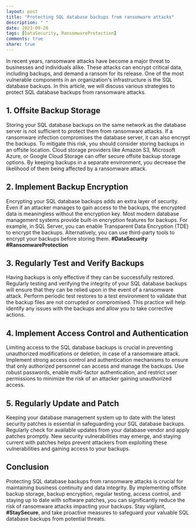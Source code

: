 ```yaml
---
layout: post
title: "Protecting SQL database backups from ransomware attacks"
description: " "
date: 2023-09-20
tags: [DataSecurity, RansomwareProtection]
comments: true
share: true
---
```


In recent years, ransomware attacks have become a major threat to businesses and individuals alike. These attacks can encrypt critical data, including backups, and demand a ransom for its release. One of the most vulnerable components in an organization's infrastructure is the SQL database backups. In this article, we will discuss various strategies to protect SQL database backups from ransomware attacks.

## 1. Offsite Backup Storage

Storing your SQL database backups on the same network as the database server is not sufficient to protect them from ransomware attacks. If a ransomware infection compromises the database server, it can also encrypt the backups. To mitigate this risk, you should consider storing backups in an offsite location. Cloud storage providers like Amazon S3, Microsoft Azure, or Google Cloud Storage can offer secure offsite backup storage options. By keeping backups in a separate environment, you decrease the likelihood of them being affected by a ransomware attack.

## 2. Implement Backup Encryption

Encrypting your SQL database backups adds an extra layer of security. Even if an attacker manages to gain access to the backups, the encrypted data is meaningless without the encryption key. Most modern database management systems provide built-in encryption features for backups. For example, in SQL Server, you can enable Transparent Data Encryption (TDE) to encrypt the backups. Alternatively, you can use third-party tools to encrypt your backups before storing them. **#DataSecurity** **#RansomwareProtection**

## 3. Regularly Test and Verify Backups

Having backups is only effective if they can be successfully restored. Regularly testing and verifying the integrity of your SQL database backups will ensure that they can be relied upon in the event of a ransomware attack. Perform periodic test restores to a test environment to validate that the backup files are not corrupted or compromised. This practice will help identify any issues with the backups and allow you to take corrective actions.

## 4. Implement Access Control and Authentication

Limiting access to the SQL database backups is crucial in preventing unauthorized modifications or deletion, in case of a ransomware attack. Implement strong access control and authentication mechanisms to ensure that only authorized personnel can access and manage the backups. Use robust passwords, enable multi-factor authentication, and restrict user permissions to minimize the risk of an attacker gaining unauthorized access.

## 5. Regularly Update and Patch

Keeping your database management system up to date with the latest security patches is essential in safeguarding your SQL database backups. Regularly check for available updates from your database vendor and apply patches promptly. New security vulnerabilities may emerge, and staying current with patches helps prevent attackers from exploiting these vulnerabilities and gaining access to your backups.

## Conclusion

Protecting SQL database backups from ransomware attacks is crucial for maintaining business continuity and data integrity. By implementing offsite backup storage, backup encryption, regular testing, access control, and staying up to date with software patches, you can significantly reduce the risk of ransomware attacks impacting your backups. Stay vigilant, **#StaySecure**, and take proactive measures to safeguard your valuable SQL database backups from potential threats.
